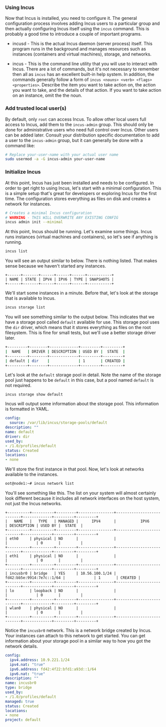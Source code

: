 ### Using Incus

Now that Incus is installed, you need to configure it.  The general configuration process involves adding Incus users to a particular group and then actually configuring Incus itself using the `incus` command.  This is probably a good time to introduce a couple of important programs.

- incusd - This is the actual Incus daemon (server process) itself.  This program runs in the background and manages resources such as instances (containers and virtual machines), storage, and networks.

- incus - This is the command line utility that you will use to interact with Incus.  There are a lot of commands, but it's not necessary to remember then all as `incus` has an excellent built-in help system.  In addition, the commands generally follow a form of `incus <nouns> <verb> <flags> <properties>`.  Describe the item you want to take action on, the action you want to take, and the details of that action.  If you want to take action on an instance, omit the the noun.

### Add trusted local user(s)

By default, only `root` can access Incus.  To allow other local users full access to Incus, add them to the `incus-admin` group.  This should only be done for administrative users who need full control over Incus.  Other users can be added later.  Consult your distribution specific documentation to add a user to the `incus-admin` group, but it can generally be done with a command like:

```bash
# Replace your-user-name with your actual user name
sudo usermod -a -G incus-admin your-user-name
```

### Initialize Incus

At this point, Incus has just been installed and needs to be configured.  In order to get right to using Incus, let's start with a minimal configuration.  This is a simple setup that's great for developers or exploring Incus for the first time.  The configuration stores everything as files on disk and creates a network for instances.

```bash
# Creates a minimal Incus configuration
# WARNING - THIS WILL OVERWRITE ANY EXISTING CONFIG
incus admin init --minimal
```

At this point, Incus should be running.  Let's examine some things.  Incus runs instances (virtual machines and containers), so let's see if anything is running.

```bash
incus list
```

You will see an output similar to below.  There is nothing listed.  That makes sense because we haven't started any instances.  

```
+------+-------+------+------+------+-----------+
| NAME | STATE | IPV4 | IPV6 | TYPE | SNAPSHOTS |
+------+-------+------+------+------+-----------+
```

We'll start some instances in a minute.  Before that, let's look at the storage that is available to Incus.

```bash
incus storage list
```

You will see something similar to the output below.  This indicates that we have a storage pool called `default` available for use.  This storage pool uses the `dir` driver, which means that it stores everything as files on the root filesystem.  This is fine for small tests, but we'll use a better storage driver later.

```bash
+---------+--------+-------------+---------+---------+
|  NAME   | DRIVER | DESCRIPTION | USED BY |  STATE  |
+---------+--------+-------------+---------+---------+
| default | dir    |             | 1       | CREATED |
+---------+--------+-------------+---------+---------+
```

Let's look at the `default` storage pool in detail.  Note the name of the storage 
pool just happens to be `default` in this case, but a pool named `default` is not required.

```
incus storage show default
```

Incus will output some information about the storage pool.  This information is formatted in YAML.

```yaml
config:
  source: /var/lib/incus/storage-pools/default
description: ""
name: default
driver: dir
used_by:
- /1.0/profiles/default
status: Created
locations:
- none
```

We'll store the first instance in that pool.  Now, let's look at networks available to the instances.

```bash
oot@node1:~# incus network list
```

You'll see something like this.  The list on your system will almost certainly look different because it includes all network interfaces on the host system, not just the Incus networks.

```
+----------+----------+---------+----------------+---------------------------+-------------+---------+---------+
|   NAME   |   TYPE   | MANAGED |      IPV4      |           IPV6            | DESCRIPTION | USED BY |  STATE  |
+----------+----------+---------+----------------+---------------------------+-------------+---------+---------+
| eth0     | physical | NO      |                |                           |             | 0       |         |
+----------+----------+---------+----------------+---------------------------+-------------+---------+---------+
| eth1     | physical | NO      |                |                           |             | 0       |         |
+----------+----------+---------+----------------+---------------------------+-------------+---------+---------+
| incusbr0 | bridge   | YES     | 10.56.100.1/24 | fd42:bb5e:9914:7e7c::1/64 |             | 1       | CREATED |
+----------+----------+---------+----------------+---------------------------+-------------+---------+---------+
| lo       | loopback | NO      |                |                           |             | 0       |         |
+----------+----------+---------+----------------+---------------------------+-------------+---------+---------+
| wlan0    | physical | NO      |                |                           |             | 0       |         |
+----------+----------+---------+----------------+---------------------------+-------------+---------+---------+
```
Notice the `incusbr0` network.  This is a network bridge created by Incus.  Your instances can attach to this network to get started.  You can get information about your storage pool in a similar way to how you got the network details.


```yaml
config:
  ipv4.address: 10.9.221.1/24
  ipv4.nat: "true"
  ipv6.address: fd42:4f22:bfd1:a93d::1/64
  ipv6.nat: "true"
description: ""
name: incusbr0
type: bridge
used_by:
- /1.0/profiles/default
managed: true
status: Created
locations:
- none
project: default
```


